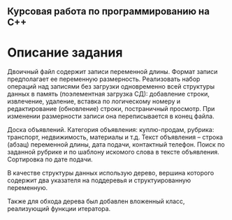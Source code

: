## Курсовая работа по программированию на C++

# Описание задания

Двоичный файл содержит записи переменной длины. Формат записи предполагает ее переменную размерность. Реализовать набор операций над записями без загрузки одновременно всей структуры данных в память (поэлементная загрузка СД): добавление строки, извлечение, удаление, вставка по логическому номеру и редактирование (обновление) строки, постраничный просмотр. При изменении размерности записи она переписывается в конец файла.

Доска объявлений. Категория объявления: куплю-продам, рубрика: транспорт, недвижимость, материалы и т.д. Текст объявления – строка (абзац) переменной длины, дата подачи, контактный телефон. Поиск по заданной рубрике и по шаблону искомого слова в тексте объявления. Сортировка по дате подачи.

В качестве структуры данных использую дерево, вершина которого содержит два указателя на поддеревья и структуированную переменную. 

Также для обхода дерева был добавлен вложенный класс, реализующий функции итератора.
